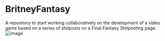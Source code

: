 # BritneyFantasy
A repository to start working collaboratively on the development of a video game based on a series of shitposts on a Final Fantasy Shitposting page.
![image](https://user-images.githubusercontent.com/26450730/120014253-7519c980-bfa7-11eb-9267-258a455e14c9.png)
